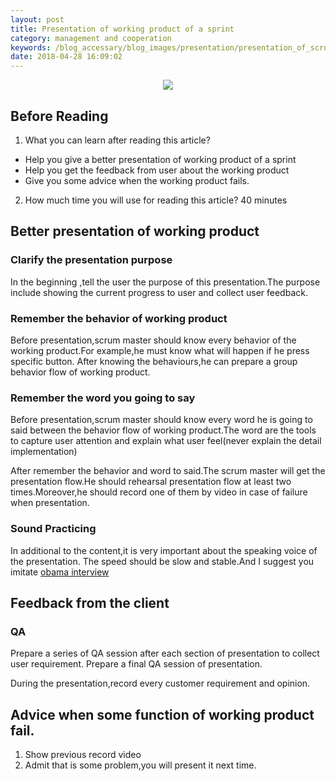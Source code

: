 ```yaml
---
layout: post
title: Presentation of working product of a sprint
category: management and cooperation
keywords: /blog_accessary/blog_images/presentation/presentation_of_scrum.png
date: 2018-04-28 16:09:02
---
```


<p align="center">
  <img src="/blog_accessary/blog_images/presentation/presentation_of_scrum.png">
</p>

## Before Reading

1.  What you can learn after reading this article?

* Help you give a better presentation of working product of a sprint
* Help you get the feedback from user about the working product
* Give you some advice when the working product fails.

2.  How much time you will use for reading this article?
    40 minutes

## Better presentation of working product

### Clarify the presentation purpose

In the beginning ,tell the user the purpose of this presentation.The purpose include showing the current progress to user and collect user feedback.

### Remember the behavior of working product

Before presentation,scrum master should know every behavior of the working product.For example,he must know what will happen if he press specific button.
After knowing the behaviours,he can prepare a group behavior flow of working product.

### Remember the word you going to say

Before presentation,scrum master should know every word he is going to said between the behavior flow of working product.The word are the tools to capture user attention and explain what user feel(never explain the detail implementation)

After remember the behavior and word to said.The scrum master will get the presentation flow.He should rehearsal presentation flow at least two times.Moreover,he should record one of them by video in case of failure when presentation.

### Sound Practicing

In additional to the content,it is very important about the speaking voice of the presentation.
The speed should be slow and stable.And I suggest you imitate [obama interview](https://www.youtube.com/results?search_query=obama+interview)

## Feedback from the client

### QA

Prepare a series of QA session after each section of presentation to collect user requirement.
Prepare a final QA session of presentation.

During the presentation,record every customer requirement and opinion.

## Advice when some function of working product fail.

1.  Show previous record video
2.  Admit that is some problem,you will present it next time.
